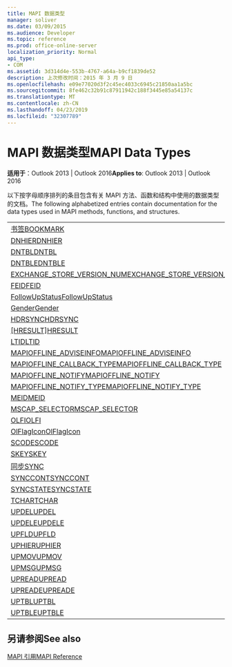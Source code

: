 ```yaml
---
title: MAPI 数据类型
manager: soliver
ms.date: 03/09/2015
ms.audience: Developer
ms.topic: reference
ms.prod: office-online-server
localization_priority: Normal
api_type:
- COM
ms.assetid: 3d314d4e-553b-4767-a64a-b9cf1839de52
description: 上次修改时间：2015 年 3 月 9 日
ms.openlocfilehash: e09e77020d3f2c45ec4033c6945c21850aa1a5bc
ms.sourcegitcommit: 8fe462c32b91c87911942c188f3445e85a54137c
ms.translationtype: MT
ms.contentlocale: zh-CN
ms.lasthandoff: 04/23/2019
ms.locfileid: "32307789"
---
```

# <a name="mapi-data-types"></a><span data-ttu-id="82305-103">MAPI 数据类型</span><span class="sxs-lookup"><span data-stu-id="82305-103">MAPI Data Types</span></span>

  
  
<span data-ttu-id="82305-104">**适用于**：Outlook 2013 | Outlook 2016</span><span class="sxs-lookup"><span data-stu-id="82305-104">**Applies to**: Outlook 2013 | Outlook 2016</span></span> 
  
<span data-ttu-id="82305-105">以下按字母顺序排列的条目包含有关 MAPI 方法、函数和结构中使用的数据类型的文档。</span><span class="sxs-lookup"><span data-stu-id="82305-105">The following alphabetized entries contain documentation for the data types used in MAPI methods, functions, and structures.</span></span> 
  
||
|:-----|
|[<span data-ttu-id="82305-106">书签</span><span class="sxs-lookup"><span data-stu-id="82305-106">BOOKMARK</span></span>](bookmark.md) <br/> |
|[<span data-ttu-id="82305-107">DNHIER</span><span class="sxs-lookup"><span data-stu-id="82305-107">DNHIER</span></span>](dnhier.md) <br/> |
|[<span data-ttu-id="82305-108">DNTBL</span><span class="sxs-lookup"><span data-stu-id="82305-108">DNTBL</span></span>](dntbl.md) <br/> |
|[<span data-ttu-id="82305-109">DNTBLE</span><span class="sxs-lookup"><span data-stu-id="82305-109">DNTBLE</span></span>](dntble.md) <br/> |
|[<span data-ttu-id="82305-110">EXCHANGE_STORE_VERSION_NUM</span><span class="sxs-lookup"><span data-stu-id="82305-110">EXCHANGE_STORE_VERSION_NUM</span></span>](exchange_store_version_num.md) <br/> |
|[<span data-ttu-id="82305-111">FEID</span><span class="sxs-lookup"><span data-stu-id="82305-111">FEID</span></span>](feid.md) <br/> |
|[<span data-ttu-id="82305-112">FollowUpStatus</span><span class="sxs-lookup"><span data-stu-id="82305-112">FollowUpStatus</span></span>](followupstatus.md) <br/> |
|[<span data-ttu-id="82305-113">Gender</span><span class="sxs-lookup"><span data-stu-id="82305-113">Gender</span></span>](gender.md) <br/> |
|[<span data-ttu-id="82305-114">HDRSYNC</span><span class="sxs-lookup"><span data-stu-id="82305-114">HDRSYNC</span></span>](hdrsync.md) <br/> |
|<span data-ttu-id="82305-115">[[HRESULT]](hresult.md)</span><span class="sxs-lookup"><span data-stu-id="82305-115">[HRESULT](hresult.md)</span></span> <br/> |
|[<span data-ttu-id="82305-116">LTID</span><span class="sxs-lookup"><span data-stu-id="82305-116">LTID</span></span>](ltid.md) <br/> |
|[<span data-ttu-id="82305-117">MAPIOFFLINE_ADVISEINFO</span><span class="sxs-lookup"><span data-stu-id="82305-117">MAPIOFFLINE_ADVISEINFO</span></span>](mapioffline_adviseinfo.md) <br/> |
|[<span data-ttu-id="82305-118">MAPIOFFLINE_CALLBACK_TYPE</span><span class="sxs-lookup"><span data-stu-id="82305-118">MAPIOFFLINE_CALLBACK_TYPE</span></span>](mapioffline_callback_type.md) <br/> |
|[<span data-ttu-id="82305-119">MAPIOFFLINE_NOTIFY</span><span class="sxs-lookup"><span data-stu-id="82305-119">MAPIOFFLINE_NOTIFY</span></span>](mapioffline_notify.md) <br/> |
|[<span data-ttu-id="82305-120">MAPIOFFLINE_NOTIFY_TYPE</span><span class="sxs-lookup"><span data-stu-id="82305-120">MAPIOFFLINE_NOTIFY_TYPE</span></span>](mapioffline_notify_type.md) <br/> |
|[<span data-ttu-id="82305-121">MEID</span><span class="sxs-lookup"><span data-stu-id="82305-121">MEID</span></span>](meid.md) <br/> |
|[<span data-ttu-id="82305-122">MSCAP_SELECTOR</span><span class="sxs-lookup"><span data-stu-id="82305-122">MSCAP_SELECTOR</span></span>](mscap_selector.md) <br/> |
|[<span data-ttu-id="82305-123">OLFI</span><span class="sxs-lookup"><span data-stu-id="82305-123">OLFI</span></span>](olfi.md) <br/> |
|[<span data-ttu-id="82305-124">OlFlagIcon</span><span class="sxs-lookup"><span data-stu-id="82305-124">OlFlagIcon</span></span>](olflagicon.md) <br/> |
|[<span data-ttu-id="82305-125">SCODE</span><span class="sxs-lookup"><span data-stu-id="82305-125">SCODE</span></span>](scode.md) <br/> |
|[<span data-ttu-id="82305-126">SKEY</span><span class="sxs-lookup"><span data-stu-id="82305-126">SKEY</span></span>](skey.md) <br/> |
|[<span data-ttu-id="82305-127">同步</span><span class="sxs-lookup"><span data-stu-id="82305-127">SYNC</span></span>](sync.md) <br/> |
|[<span data-ttu-id="82305-128">SYNCCONT</span><span class="sxs-lookup"><span data-stu-id="82305-128">SYNCCONT</span></span>](synccont.md) <br/> |
|[<span data-ttu-id="82305-129">SYNCSTATE</span><span class="sxs-lookup"><span data-stu-id="82305-129">SYNCSTATE</span></span>](syncstate.md) <br/> |
|[<span data-ttu-id="82305-130">TCHAR</span><span class="sxs-lookup"><span data-stu-id="82305-130">TCHAR</span></span>](tchar.md) <br/> |
|[<span data-ttu-id="82305-131">UPDEL</span><span class="sxs-lookup"><span data-stu-id="82305-131">UPDEL</span></span>](updel.md) <br/> |
|[<span data-ttu-id="82305-132">UPDELE</span><span class="sxs-lookup"><span data-stu-id="82305-132">UPDELE</span></span>](updele.md) <br/> |
|[<span data-ttu-id="82305-133">UPFLD</span><span class="sxs-lookup"><span data-stu-id="82305-133">UPFLD</span></span>](upfld.md) <br/> |
|[<span data-ttu-id="82305-134">UPHIER</span><span class="sxs-lookup"><span data-stu-id="82305-134">UPHIER</span></span>](uphier.md) <br/> |
|[<span data-ttu-id="82305-135">UPMOV</span><span class="sxs-lookup"><span data-stu-id="82305-135">UPMOV</span></span>](upmov.md) <br/> |
|[<span data-ttu-id="82305-136">UPMSG</span><span class="sxs-lookup"><span data-stu-id="82305-136">UPMSG</span></span>](upmsg.md) <br/> |
|[<span data-ttu-id="82305-137">UPREAD</span><span class="sxs-lookup"><span data-stu-id="82305-137">UPREAD</span></span>](upread.md) <br/> |
|[<span data-ttu-id="82305-138">UPREADE</span><span class="sxs-lookup"><span data-stu-id="82305-138">UPREADE</span></span>](upreade.md) <br/> |
|[<span data-ttu-id="82305-139">UPTBL</span><span class="sxs-lookup"><span data-stu-id="82305-139">UPTBL</span></span>](uptbl.md) <br/> |
|[<span data-ttu-id="82305-140">UPTBLE</span><span class="sxs-lookup"><span data-stu-id="82305-140">UPTBLE</span></span>](uptble.md) <br/> |
   
## <a name="see-also"></a><span data-ttu-id="82305-141">另请参阅</span><span class="sxs-lookup"><span data-stu-id="82305-141">See also</span></span>



[<span data-ttu-id="82305-142">MAPI 引用</span><span class="sxs-lookup"><span data-stu-id="82305-142">MAPI Reference</span></span>](mapi-reference.md)

